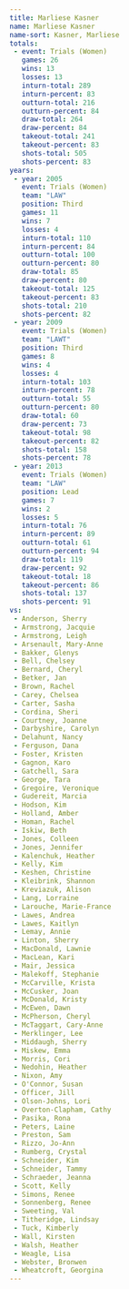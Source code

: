 ```yaml
---
title: Marliese Kasner
name: Marliese Kasner
name-sort: Kasner, Marliese
totals:
 - event: Trials (Women)
   games: 26
   wins: 13
   losses: 13
   inturn-total: 289
   inturn-percent: 83
   outturn-total: 216
   outturn-percent: 84
   draw-total: 264
   draw-percent: 84
   takeout-total: 241
   takeout-percent: 83
   shots-total: 505
   shots-percent: 83
years:
 - year: 2005
   event: Trials (Women)
   team: "LAW"
   position: Third
   games: 11
   wins: 7
   losses: 4
   inturn-total: 110
   inturn-percent: 84
   outturn-total: 100
   outturn-percent: 80
   draw-total: 85
   draw-percent: 80
   takeout-total: 125
   takeout-percent: 83
   shots-total: 210
   shots-percent: 82
 - year: 2009
   event: Trials (Women)
   team: "LAWT"
   position: Third
   games: 8
   wins: 4
   losses: 4
   inturn-total: 103
   inturn-percent: 78
   outturn-total: 55
   outturn-percent: 80
   draw-total: 60
   draw-percent: 73
   takeout-total: 98
   takeout-percent: 82
   shots-total: 158
   shots-percent: 78
 - year: 2013
   event: Trials (Women)
   team: "LAW"
   position: Lead
   games: 7
   wins: 2
   losses: 5
   inturn-total: 76
   inturn-percent: 89
   outturn-total: 61
   outturn-percent: 94
   draw-total: 119
   draw-percent: 92
   takeout-total: 18
   takeout-percent: 86
   shots-total: 137
   shots-percent: 91
vs:
 - Anderson, Sherry
 - Armstrong, Jacquie
 - Armstrong, Leigh
 - Arsenault, Mary-Anne
 - Bakker, Glenys
 - Bell, Chelsey
 - Bernard, Cheryl
 - Betker, Jan
 - Brown, Rachel
 - Carey, Chelsea
 - Carter, Sasha
 - Cordina, Sheri
 - Courtney, Joanne
 - Darbyshire, Carolyn
 - Delahunt, Nancy
 - Ferguson, Dana
 - Foster, Kristen
 - Gagnon, Karo
 - Gatchell, Sara
 - George, Tara
 - Gregoire, Veronique
 - Gudereit, Marcia
 - Hodson, Kim
 - Holland, Amber
 - Homan, Rachel
 - Iskiw, Beth
 - Jones, Colleen
 - Jones, Jennifer
 - Kalenchuk, Heather
 - Kelly, Kim
 - Keshen, Christine
 - Kleibrink, Shannon
 - Kreviazuk, Alison
 - Lang, Lorraine
 - Larouche, Marie-France
 - Lawes, Andrea
 - Lawes, Kaitlyn
 - Lemay, Annie
 - Linton, Sherry
 - MacDonald, Lawnie
 - MacLean, Kari
 - Mair, Jessica
 - Malekoff, Stephanie
 - McCarville, Krista
 - McCusker, Joan
 - McDonald, Kristy
 - McEwen, Dawn
 - McPherson, Cheryl
 - McTaggart, Cary-Anne
 - Merklinger, Lee
 - Middaugh, Sherry
 - Miskew, Emma
 - Morris, Cori
 - Nedohin, Heather
 - Nixon, Amy
 - O'Connor, Susan
 - Officer, Jill
 - Olson-Johns, Lori
 - Overton-Clapham, Cathy
 - Pasika, Rona
 - Peters, Laine
 - Preston, Sam
 - Rizzo, Jo-Ann
 - Rumberg, Crystal
 - Schneider, Kim
 - Schneider, Tammy
 - Schraeder, Jeanna
 - Scott, Kelly
 - Simons, Renee
 - Sonnenberg, Renee
 - Sweeting, Val
 - Titheridge, Lindsay
 - Tuck, Kimberly
 - Wall, Kirsten
 - Walsh, Heather
 - Weagle, Lisa
 - Webster, Bronwen
 - Wheatcroft, Georgina
---
```

